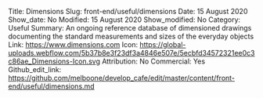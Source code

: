 Title: Dimensions
Slug: front-end/useful/dimensions
Date: 15 August 2020
Show_date: No
Modified: 15 August 2020
Show_modified: No
Category: Useful
Summary: An ongoing reference database of dimensioned drawings documenting the standard measurements and sizes of the everyday objects
Link: https://www.dimensions.com
Icon: https://global-uploads.webflow.com/5b37b8e3f23df3a4846e507e/5ecbfd34572321ee0c3c86ae_Dimensions-Icon.svg
Attribution: No
Commercial: Yes
Github_edit_link: https://github.com/melboone/develop_cafe/edit/master/content/front-end/useful/dimensions.md